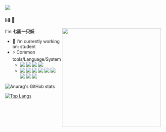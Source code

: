 <!--
 * @Author: your name
 * @Date: 2021-08-01 11:02:17
 * @LastEditTime: 2022-01-17 11:18:04
 * @LastEditors: 七画一只妖
 * @Description: In User Settings Edit
 * @FilePath: \MarkDown\ShowMe.md
-->

![](https://visitor-badge.glitch.me/badge?page_id=Twip-Emma.readme)
### Hi 👋
<!-- **Twip-Emma/Twip-Emma** is a ✨ _special_ ✨ repository because its `README.md` (this file) appears on your GitHub profile.
Here are some ideas to get you started: -->
<img align="right" src="http://cdngoapl.twip.top/%E8%8A%99%E6%B4%9B%E8%8E%B1_%E7%9A%AE%E8%82%A425%25.png" width='320px'>
<!-- <img align="right" src="http://m.qpic.cn/psc?/V11yYd8616VlST/45NBuzDIW489QBoVep5mcYG0CqbMVYRJjyWXdPlWDevKzEmNfAYyjvgoOwlizmD0VxRnDrbhb99BadFmgG*WWCO3*ZFaitsdeMfpjSCb.5A!/b&bo=OARHBgAAAAADVw8!&rf=viewer_4" width='360px'> -->

<!-- <img align="right" src="http://m.qpic.cn/psc?/V11yYd8616VlST/45NBuzDIW489QBoVep5mcThlXaBpXoQduJI6ep2Ab1BpYbIuYJ06rmp*0V1NIiyqeL3qGxLG97Ngo7UD1sMOu6wlKVs5mNfyjJIMbiMl8kQ!/b&bo=QAZdCGAJjAwDWYY!&rf=viewer_4" width="360px"> -->

I'm **七画一只妖**
- 🔭 I’m currently working on: student
- ⚡ Common tools/Language/System
   - ![](https://img.shields.io/badge/-Python-3e74a2?style=flat-square&logo=Python&logoColor=fff)
   ![](https://img.shields.io/badge/-Java-007396?style=flat-square&logo=Java&logoColor=fff)
   ![](https://img.shields.io/badge/-JavaScript-F7DF1E?style=flat-square&logo=JavaScript&logoColor=fff) 
   ![](https://camo.githubusercontent.com/049c4470e5b55ec9aef3fe7ff680328ef03647a2a6ed65b42371f0765871968b/68747470733a2f2f696d672e736869656c64732e696f2f62616467652f2d4b6f746c696e2d6f72616e67653f7374796c653d666c61742d737175617265266c6f676f3d4b6f746c696e266c6f676f436f6c6f723d666666)
   - ![](https://img.shields.io/badge/Windows10-0078d6?style=flat-square&logo=windows&logoColor=fff)
   ![](https://img.shields.io/badge/IDE-Visual%20Studio%20Code-007acc?style=flat-square&logo=visual-studio-code&logoColor=fff)
   ![](https://img.shields.io/badge/IDE-IntelliJ%20IDEA-007acc?style=flat-square&logo=visual-studio-code&logoColor=fff)
   ![](https://img.shields.io/badge/-Unity-000000?style=flat-square&logo=Unity&logoColor=fff)
   ![](https://img.shields.io/badge/-spring-008000?style=flat-square&logo=Spring&logoColor=adff2f)
   ![](https://img.shields.io/badge/-MyBatis-000000?style=flat-square&logo=mybatis&logoColor=adff2f)
   ![](https://img.shields.io/badge/-SpringBoot-008000?style=flat-square&logo=SpringBoot&logoColor=adff2f)
   ![](https://img.shields.io/badge/-SpringMVC-008000?style=flat-square&logo=SpringMVC&logoColor=adff2f)
   ![](https://img.shields.io/badge/-SpringCloud-008000?style=flat-square&logo=SpringCloud&logoColor=adff2f)
   

 

![Anurag's GitHub stats](https://github-readme-stats.vercel.app/api?username=Twip-Emma&show_icons=true&theme=radical)

<!-- ![](https://github-readme-stats.vercel.app/api/top-langs/?username=Twip-Emma&langs_count=8) -->

<!-- <a href="#">
  <img align="right" src="https://github-readme-stats.vercel.app/api/top-langs/?username=Twip-Emma&langs_count=8" />
</a> -->





[![Top Langs](https://github-readme-stats.vercel.app/api/top-langs/?username=Twip-Emma&layout=compact&theme=dracula)](https://github.com/anuraghazra/github-readme-stats)



<!-- [![Top Langs](https://github-readme-stats.vercel.app/api/top-langs/?username=Twip-Emma&langs_count=8)](https://github.com/anuraghazra/github-readme-stats) -->
<!-- ？ -->


